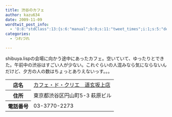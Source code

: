 ```yaml
---
title: 渋谷のカフェ
author: kazu634
date: 2009-11-09
wordtwit_post_info:
  - 'O:8:"stdClass":13:{s:6:"manual";b:0;s:11:"tweet_times";i:1;s:5:"delay";i:0;s:7:"enabled";i:1;s:10:"separation";s:2:"60";s:7:"version";s:3:"3.7";s:14:"tweet_template";b:0;s:6:"status";i:2;s:6:"result";a:0:{}s:13:"tweet_counter";i:2;s:13:"tweet_log_ids";a:1:{i:0;i:4913;}s:9:"hash_tags";a:0:{}s:8:"accounts";a:1:{i:0;s:7:"kazu634";}}'
categories:
  - つれづれ

---
```

<div class="section">
<p>
    shibuya.lispの会場に向かう途中にあったカフェ。空いていて、ゆったりとできた。午前中の渋谷はすごい人が少ない。これぐらいの人混みなら気にならないんだけど、夕方の人の数はちょっとありえないっす。。。
</p>
  
<table>
<tr>
<th>
        店名
</th>
      
<td>
<a href="http://www.hotpepper.jp/strJ000141334/?vos=nhppalsa000016" onclick="__gaTracker('send', 'event', 'outbound-article', 'http://www.hotpepper.jp/strJ000141334/?vos=nhppalsa000016', 'カフェ・ド・クリエ　道玄坂上店');" target="_blank">カフェ・ド・クリエ　道玄坂上店</a>
</td>
</tr>
    
<tr>
<th>
        住所
</th>
      
<td>
        東京都渋谷区円山町5-3 萩原ビル
</td>
</tr>
    
<tr>
<th>
        電話番号
</th>
      
<td>
        03-3770-2273
</td>
</tr>
</table>
</div>
